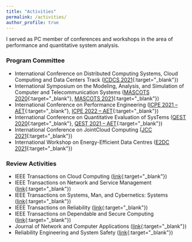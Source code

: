 ```yaml
---
title: "Activities"
permalink: /activities/
author_profile: true
---
```


I served as PC member of conferences and workshops in the area of performance and quantitative system analysis.

### Program Committee
* International Conference on Distributed Computing Systems, Cloud Computing and Data Centers Track ([ICDCS 2021](https://icdcs2021.us){:target="_blank"})
* International Symposium on the Modeling, Analysis, and Simulation of Computer and Telecommunication Systems ([MASCOTS 2020](http://mascots20.iitis.pl/){:target="_blank"}, [MASCOTS 2021](https://mascots.iitis.pl/){:target="_blank"})
* International Conference on Performance Engineering ([ICPE 2021 – AET](https://icpe2021.spec.org/calls/artifact-evaluation-track/){:target="_blank"}, [ICPE 2022 – AET](https://icpe2022.spec.org/program-committee/){:target="_blank"})
* International Conference on Quantitative Evaluation of SysTems ([QEST 2020](https://www.qest.org/qest2020/){:target="_blank"}, [QEST 2021 – AET](https://www.qest.org/qest2021/artifacts.html){:target="_blank"})
* International Conference on JointCloud Computing ([JCC 2021](https://jointcloud.cloud/){:target="_blank"})
* International Workshop on Energy-Efficient Data Centres ([E2DC 2021](https://e2dc.eu/){:target="_blank"})

### Review Activities
* IEEE Transactions on Cloud Computing ([link](https://ieeexplore.ieee.org/xpl/RecentIssue.jsp?punumber=6245519){:target="_blank"})
* IEEE Transactions on Network and Service Management ([link](https://ieeexplore.ieee.org/xpl/RecentIssue.jsp?punumber=4275028){:target="_blank"})
* IEEE Transactions on Systems, Man, and Cybernetics: Systems ([link](https://ieeexplore.ieee.org/xpl/RecentIssue.jsp?punumber=6221021){:target="_blank"})
* IEEE Transactions on Reliability ([link](https://ieeexplore.ieee.org/xpl/RecentIssue.jsp?punumber=24){:target="_blank"})
* IEEE Transactions on Dependable and Secure Computing ([link](https://ieeexplore.ieee.org/xpl/RecentIssue.jsp?punumber=8858){:target="_blank"})
* Journal of Network and Computer Applications ([link](https://www.journals.elsevier.com/journal-of-network-and-computer-applications){:target="_blank"})
* Reliability Engineering and System Safety ([link](https://www.journals.elsevier.com/reliability-engineering-and-system-safety){:target="_blank"})
